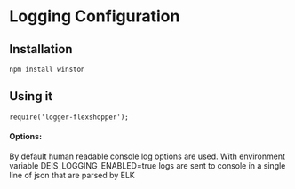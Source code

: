 # Logging Configuration

## Installation

```bashp
npm install winston
```
## Using it

```bashp
require('logger-flexshopper');
```

#### Options:
By default human readable console log options are used.
With environment variable DEIS_LOGGING_ENABLED=true logs are sent to console in a single line of json that are parsed by ELK
